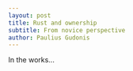 ```yaml
---
layout: post
title: Rust and ownership
subtitle: From novice perspective
author: Paulius Gudonis
---
```


In the works...